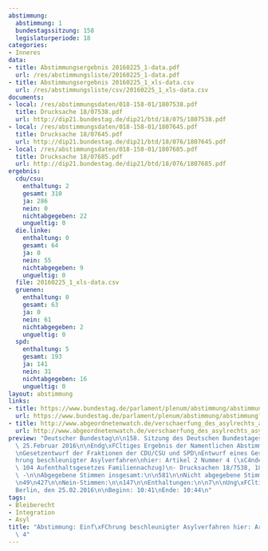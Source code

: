 ```yaml
---
abstimmung:
  abstimmung: 1
  bundestagssitzung: 158
  legislaturperiode: 18
categories:
- Inneres
data:
- title: Abstimmungsergebnis 20160225_1-data.pdf
  url: /res/abstimmungsliste/20160225_1-data.pdf
- title: Abstimmungsergebnis 20160225_1_xls-data.csv
  url: /res/abstimmungsliste/csv/20160225_1_xls-data.csv
documents:
- local: /res/abstimmungsdaten/018-158-01/1807538.pdf
  title: Drucksache 18/07538.pdf
  url: http://dip21.bundestag.de/dip21/btd/18/075/1807538.pdf
- local: /res/abstimmungsdaten/018-158-01/1807645.pdf
  title: Drucksache 18/07645.pdf
  url: http://dip21.bundestag.de/dip21/btd/18/076/1807645.pdf
- local: /res/abstimmungsdaten/018-158-01/1807685.pdf
  title: Drucksache 18/07685.pdf
  url: http://dip21.bundestag.de/dip21/btd/18/076/1807685.pdf
ergebnis:
  cdu/csu:
    enthaltung: 2
    gesamt: 310
    ja: 286
    nein: 0
    nichtabgegeben: 22
    ungueltig: 0
  die.linke:
    enthaltung: 0
    gesamt: 64
    ja: 0
    nein: 55
    nichtabgegeben: 9
    ungueltig: 0
  file: 20160225_1_xls-data.csv
  gruenen:
    enthaltung: 0
    gesamt: 63
    ja: 0
    nein: 61
    nichtabgegeben: 2
    ungueltig: 0
  spd:
    enthaltung: 5
    gesamt: 193
    ja: 141
    nein: 31
    nichtabgegeben: 16
    ungueltig: 0
layout: abstimmung
links:
- title: https://www.bundestag.de/parlament/plenum/abstimmung/abstimmung?id=387
  url: https://www.bundestag.de/parlament/plenum/abstimmung/abstimmung?id=387
- title: http://www.abgeordnetenwatch.de/verschaerfung_des_asylrechts_asylpaket_ii-1105-786.html
  url: http://www.abgeordnetenwatch.de/verschaerfung_des_asylrechts_asylpaket_ii-1105-786.html
preview: "Deutscher Bundestag\n\n158. Sitzung des Deutschen Bundestages\nam Donnerstag,\
  \ 25.Februar 2016\n\nEndg\xFCltiges Ergebnis der Namentlichen Abstimmung Nr. 1\n\
  \nGesetzentwurf der Fraktionen der CDU/CSU und SPD\nEntwurf eines Gesetzes zur Einf\xFC\
  hrung beschleunigter Asylverfahren\nhier: Artikel 2 Nummer 4 (\xC4nderung des \xA7\
  \ 104 Aufenthaltsgesetzes Familiennachzug)\n- Drucksachen 18/7538, 18/7645 und 18/7685\
  \ -\n\nAbgegebene Stimmen insgesamt:\n\n581\n\nNicht abgegebene Stimmen:\nJa-Stimmen:\n\
  \n49\n427\n\nNein-Stimmen:\n\n147\n\nEnthaltungen:\n\n7\n\nUng\xFCltige:\n\n0\n\n\
  Berlin, den 25.02.2016\n\nBeginn: 10:41\nEnde: 10:44\n"
tags:
- Bleiberecht
- Integration
- Asyl
title: "Abstimmung: Einf\xFChrung beschleunigter Asylverfahren hier: Artikel 2 Nummer\
  \ 4"
---
```


